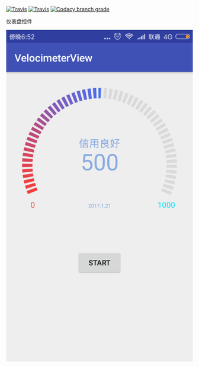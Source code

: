 [![Travis](https://img.shields.io/badge/release-1.0.0-green.svg)]() [![Travis](https://img.shields.io/travis/rust-lang/rust.svg)]() [![Codacy branch grade](https://img.shields.io/codacy/grade/e27821fb6289410b8f58338c7e0bc686/master.svg)]()

仪表盘控件

![image](https://github.com/Jastyle/VelocimeterView/blob/master/752143722376116445.png)

